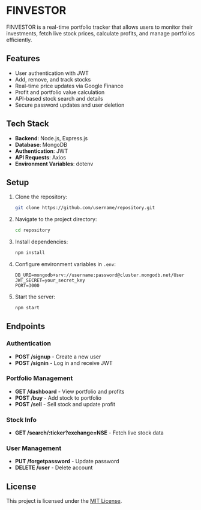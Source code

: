 # FINVESTOR
FINVESTOR is a real-time portfolio tracker that allows users to monitor their investments, fetch live stock prices, calculate profits, and manage portfolios efficiently.

## Features
- User authentication with JWT
- Add, remove, and track stocks
- Real-time price updates via Google Finance
- Profit and portfolio value calculation
- API-based stock search and details
- Secure password updates and user deletion

## Tech Stack
- **Backend**: Node.js, Express.js
- **Database**: MongoDB
- **Authentication**: JWT
- **API Requests**: Axios
- **Environment Variables**: dotenv

## Setup
1. Clone the repository:
   ```bash
   git clone https://github.com/username/repository.git
   ```
2. Navigate to the project directory:
   ```bash
   cd repository
   ```
3. Install dependencies:
   ```bash
   npm install
   ```
4. Configure environment variables in `.env`:
   ```env
   DB_URI=mongodb+srv://username:password@cluster.mongodb.net/User
   JWT_SECRET=your_secret_key
   PORT=3000
   ```
5. Start the server:
   ```bash
   npm start
   ```

## Endpoints
### Authentication
- **POST /signup** - Create a new user
- **POST /signin** - Log in and receive JWT

### Portfolio Management
- **GET /dashboard** - View portfolio and profits
- **POST /buy** - Add stock to portfolio
- **POST /sell** - Sell stock and update profit

### Stock Info
- **GET /search/:ticker?exchange=NSE** - Fetch live stock data

### User Management
- **PUT /forgetpassword** - Update password
- **DELETE /user** - Delete account

## License
This project is licensed under the [MIT License](LICENSE).

